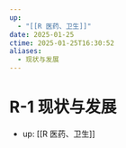 ```yaml
---
up:
  - "[[R 医药、卫生]]"
date: 2025-01-25
ctime: 2025-01-25T16:30:52
aliases:
  - 现状与发展
---
```


# R-1 现状与发展

- up: [[R 医药、卫生]]
